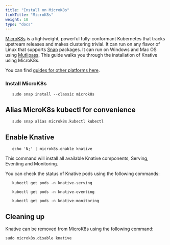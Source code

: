 ```yaml
---
title: "Install on MicroK8s"
linkTitle: "MicroK8s"
weight: 10
type: "docs"
---
```


[MicroK8s](https://microk8s.io) is a lightweight, powerful fully-conformant Kubernetes that tracks upstream releases and makes clustering trivial. It can run on any flavor of Linux that supports [Snap](https://snapcraft.io) packages. It can run on Windows and Mac OS using [Mutlipass](https://multipass.run).
This guide walks you through the installation of Knative using MicroK8s.

You can find [guides for other platforms here](./README.md).

### Install MicroK8s

```shell
   sudo snap install --classic microk8s
```

## Alias MicroK8s kubectl for convenience

```shell
   sudo snap alias microk8s.kubectl kubectl
```

## Enable Knative

```shell
   echo 'N;' | microk8s.enable knative
```

This command will install all available Knative components, Serving, Eventing and Monitoring.

You can check the status of Knative pods using the following commands:

```shell
   kubectl get pods -n knative-serving
```

```shell
   kubectl get pods -n knative-eventing
```

```shell
   kubectl get pods -n knative-monitoring
```

## Cleaning up

Knative can be removed from MicroK8s using the following command:

```shell
sudo microk8s.disable knative
```
